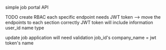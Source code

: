 simple job portal API

TODO
create RBAC
each specific endpoint needs JWT token --> move the endpoints to each section correctly 
JWT token will include information
user_id
name
type

update job application will need validation job_id's company_name = jwt token's name